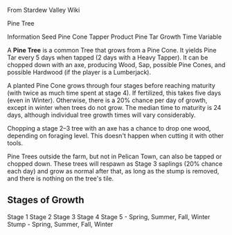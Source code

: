 From Stardew Valley Wiki

Pine Tree

Information Seed Pine Cone Tapper Product Pine Tar Growth Time Variable

A **Pine Tree** is a common Tree that grows from a Pine Cone. It yields Pine Tar every 5 days when tapped (2 days with a Heavy Tapper). It can be chopped down with an axe, producing Wood, Sap, possible Pine Cones, and possible Hardwood (if the player is a Lumberjack).

A planted Pine Cone grows through four stages before reaching maturity (with twice as much time spent at stage 4). If fertilized, this takes five days (even in Winter). Otherwise, there is a 20% chance per day of growth, except in winter when trees do not grow. The median time to maturity is 24 days, although individual tree growth times will vary considerably.

Chopping a stage 2–3 tree with an axe has a chance to drop one wood, depending on foraging level. This doesn't happen when cutting it with other tools.

Pine Trees outside the farm, but not in Pelican Town, can also be tapped or chopped down. These trees will respawn as Stage 3 saplings (20% chance each day) and grow as normal after that, as long as the stump is removed, and there is nothing on the tree's tile.

## Stages of Growth

Stage 1 Stage 2 Stage 3 Stage 4 Stage 5 - Spring, Summer, Fall, Winter Stump - Spring, Summer, Fall, Winter